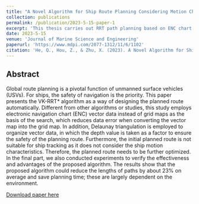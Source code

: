 ```yaml
---
title: "A Novel Algorithm for Ship Route Planning Considering Motion Characteristics and ENC Vector Maps"
collection: publications
permalink: /publication/2023-5-15-paper-1
excerpt: 'This thesis carries out RRT path planning based on ENC chart data, and at the same time considers the ship's motion characteristics, which effectively reduces the computation amount of path planning and the ship's sailing time.'
date: 2023-5-15
venue: 'Journal of Marine Science and Engineering'
paperurl: 'https://www.mdpi.com/2077-1312/11/6/1102'
citation: 'He, Q., Hou, Z., & Zhu, X. (2023). A Novel Algorithm for Ship Route Planning Considering Motion Characteristics and ENC Vector Maps. Journal of Marine Science and Engineering, 11(6), 1102.'
---
```

## Abstract
Global route planning is a pivotal function of unmanned surface vehicles (USVs). For ships, the safety of navigation is the priority. This paper presents the VK-RRT* algorithm as a way of designing the planned route automatically. Different from other algorithms or studies, this study employs electronic navigation chart (ENC) vector data instead of grid maps as the basis of the search, which reduces data error when converting the vector map into the grid map. In addition, Delaunay triangulation is employed to organize vector data, in which the depth value is taken as a factor to ensure the safety of the planning route. Furthermore, the initial planned route is not suitable for ship tracking as it does not consider the ship motion characteristics. Therefore, the planned route needs to be further optimized. In the final part, we also conducted experiments to verify the effectiveness and advantages of the proposed algorithm. The results show that the proposed algorithm could reduce the lengths of paths by about 23% on average and save planning time; these are largely dependent on the environment.

[Download paper here](http://white8848.github.io/files/jmse-11-01102-v2.pdf)
